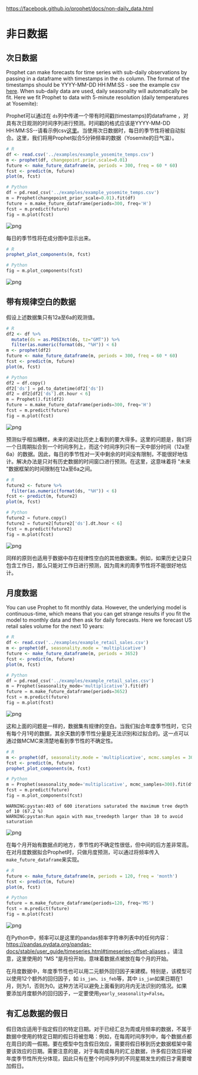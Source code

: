 https://facebook.github.io/prophet/docs/non-daily_data.html

# 非日数据



## 次日数据

Prophet can make forecasts for time series with sub-daily observations by passing in a dataframe with timestamps in the `ds` column. The format of the timestamps should be YYYY-MM-DD HH:MM:SS - see the example csv [here](https://github.com/facebook/prophet/blob/master/examples/example_yosemite_temps.csv). When sub-daily data are used, daily seasonality will automatically be fit. Here we fit Prophet to data with 5-minute resolution (daily temperatures at Yosemite):

Prophet可以通过在 `ds`列中传递一个带有时间戳(timestamps)的dataframe ，对具有次日观测的时间序列进行预测。时间戳的格式应该是YYYY-MM-DD HH:MM:SS--请看示例csv[这里](https://github.com/facebook/prophet/blob/master/examples/example_yosemite_temps.csv)。当使用次日数据时，每日的季节性将被自动拟合。这里，我们将用Prophet拟合5分钟频率的数据（Yosemite的日气温）。

```R
# R
df <- read.csv('../examples/example_yosemite_temps.csv')
m <- prophet(df, changepoint.prior.scale=0.01)
future <- make_future_dataframe(m, periods = 300, freq = 60 * 60)
fcst <- predict(m, future)
plot(m, fcst)
```

```Python
# Python
df = pd.read_csv('../examples/example_yosemite_temps.csv')
m = Prophet(changepoint_prior_scale=0.01).fit(df)
future = m.make_future_dataframe(periods=300, freq='H')
fcst = m.predict(future)
fig = m.plot(fcst)
```

![png](https://facebook.github.io/prophet/static/non-daily_data_files/non-daily_data_4_0.png)

每日的季节性将在成分图中显示出来。

```R
# R
prophet_plot_components(m, fcst)
```

```Python
# Python
fig = m.plot_components(fcst)
```

![png](https://facebook.github.io/prophet/static/non-daily_data_files/non-daily_data_7_0.png)



## 带有规律空白的数据

假设上述数据集只有12a至6a的观测值。

```R
# R
df2 <- df %>%
  mutate(ds = as.POSIXct(ds, tz="GMT")) %>%
  filter(as.numeric(format(ds, "%H")) < 6)
m <- prophet(df2)
future <- make_future_dataframe(m, periods = 300, freq = 60 * 60)
fcst <- predict(m, future)
plot(m, fcst)
```

```Python
# Python
df2 = df.copy()
df2['ds'] = pd.to_datetime(df2['ds'])
df2 = df2[df2['ds'].dt.hour < 6]
m = Prophet().fit(df2)
future = m.make_future_dataframe(periods=300, freq='H')
fcst = m.predict(future)
fig = m.plot(fcst)
```

![png](https://facebook.github.io/prophet/static/non-daily_data_files/non-daily_data_10_0.png)

预测似乎相当糟糕，未来的波动比历史上看到的要大得多。这里的问题是，我们将一个日周期拟合到一个时间序列上，而这个时间序列只有一天中部分时间（12a至6a）的数据。因此，每日的季节性对一天中剩余的时间没有限制，不能很好地估计。解决办法是只对有历史数据的时间窗口进行预测。在这里，这意味着将 "未来 "数据框架的时间限制在12a至6a之间。

```R
# R
future2 <- future %>% 
  filter(as.numeric(format(ds, "%H")) < 6)
fcst <- predict(m, future2)
plot(m, fcst)
```

```Python
# Python
future2 = future.copy()
future2 = future2[future2['ds'].dt.hour < 6]
fcst = m.predict(future2)
fig = m.plot(fcst)
```

![png](https://facebook.github.io/prophet/static/non-daily_data_files/non-daily_data_13_0.png)

同样的原则也适用于数据中存在规律性空白的其他数据集。例如，如果历史记录只包含工作日，那么只能对工作日进行预测，因为周末的周季节性将不能很好地估计。



## 月度数据

You can use Prophet to fit monthly data. However, the underlying model is continuous-time, which means that you can get strange results if you fit the model to monthly data and then ask for daily forecasts. Here we forecast US retail sales volume for the next 10 years:

```R
# R
df <- read.csv('../examples/example_retail_sales.csv')
m <- prophet(df, seasonality.mode = 'multiplicative')
future <- make_future_dataframe(m, periods = 3652)
fcst <- predict(m, future)
plot(m, fcst)
```

```Python
# Python
df = pd.read_csv('../examples/example_retail_sales.csv')
m = Prophet(seasonality_mode='multiplicative').fit(df)
future = m.make_future_dataframe(periods=3652)
fcst = m.predict(future)
fig = m.plot(fcst)
```

![png](https://facebook.github.io/prophet/static/non-daily_data_files/non-daily_data_16_0.png)

这和上面的问题是一样的，数据集有规律的空白。当我们拟合年度季节性时，它只有每个月1号的数据，其余天数的季节性分量是无法识别和过拟合的。这一点可以通过做MCMC来清楚地看到季节性的不确定性。

```R
# R
m <- prophet(df, seasonality.mode = 'multiplicative', mcmc.samples = 300)
fcst <- predict(m, future)
prophet_plot_components(m, fcst)
```

```Python
# Python
m = Prophet(seasonality_mode='multiplicative', mcmc_samples=300).fit(df)
fcst = m.predict(future)
fig = m.plot_components(fcst)
```

```
WARNING:pystan:403 of 600 iterations saturated the maximum tree depth of 10 (67.2 %)
WARNING:pystan:Run again with max_treedepth larger than 10 to avoid saturation
```

![png](https://facebook.github.io/prophet/static/non-daily_data_files/non-daily_data_19_1.png)

在每个月开始有数据点的地方，季节性的不确定性很低，但中间的后方差非常高。在对月度数据拟合Prophet时，只做月度预测，可以通过将频率传入`make_future_dataframe`来实现。

```R
# R
future <- make_future_dataframe(m, periods = 120, freq = 'month')
fcst <- predict(m, future)
plot(m, fcst)
```

```Python
# Python
future = m.make_future_dataframe(periods=120, freq='MS')
fcst = m.predict(future)
fig = m.plot(fcst)
```

![png](https://facebook.github.io/prophet/static/non-daily_data_files/non-daily_data_22_0.png)

在Python中，频率可以是这里的pandas频率字符串列表中的任何内容：https://pandas.pydata.org/pandas-docs/stable/user_guide/timeseries.html#timeseries-offset-aliases 。请注意，这里使用的 "MS "是月份开始，意味着数据点被放在每个月的开始。

在月度数据中，年度季节性也可以用二元额外回归因子来建模。特别是，该模型可以使用12个额外的回归因子，如 `is_jan`、`is_feb`等，其中 `is_jan`如果日期在1月，则为1，否则为0。这种方法可以避免上面看到的月内无法识别的情况。如果要添加月度额外的回归因子，一定要使用`yearly_seasonality=False`。



## 有汇总数据的假日

假日效应适用于指定假日的特定日期。对于已经汇总为周或月频率的数据，不属于数据中使用的特定日期的假日将被忽略：例如，在每周时间序列中，每个数据点都在周日的周一假期。要在模型中包含假日效应，需要将假日移到历史数据框架中需要该效应的日期。需要注意的是，对于每周或每月的汇总数据，许多假日效应将被年度季节性所充分体现，因此只有在整个时间序列的不同星期发生的假日才需要增加假日。